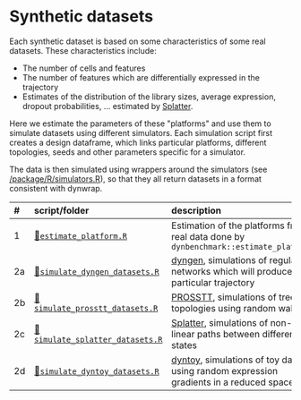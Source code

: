 
# Synthetic datasets

Each synthetic dataset is based on some characteristics of some real datasets. These characteristics include:

-   The number of cells and features
-   The number of features which are differentially expressed in the trajectory
-   Estimates of the distribution of the library sizes, average expression, dropout probabilities, ... estimated by [Splatter](https://github.com/Oshlack/splatter).

Here we estimate the parameters of these "platforms" and use them to simulate datasets using different simulators. Each simulation script first creates a design dataframe, which links particular platforms, different topologies, seeds and other parameters specific for a simulator.

The data is then simulated using wrappers around the simulators (see [/package/R/simulators.R](/package/R/simulators.R)), so that they all return datasets in a format consistent with dynwrap.

| \#  | script/folder                                                       | description                                                                                                                 |
|:----|:--------------------------------------------------------------------|:----------------------------------------------------------------------------------------------------------------------------|
| 1   | [📄`estimate_platform.R`](01-estimate_platform.R)                    | Estimation of the platforms from real data done by `dynbenchmark::estimate_platform`                                        |
| 2a  | [📄`simulate_dyngen_datasets.R`](02a-simulate_dyngen_datasets.R)     | [dyngen](https://github.com/dynverse/dyngen), simulations of regulatory networks which will produce a particular trajectory |
| 2b  | [📄`simulate_prosstt_datasets.R`](02b-simulate_prosstt_datasets.R)   | [PROSSTT](https://github.com/soedinglab/prosstt), simulations of tree topologies using random walks                         |
| 2c  | [📄`simulate_splatter_datasets.R`](02c-simulate_splatter_datasets.R) | [Splatter](https://github.com/Oshlack/splatter), simulations of non-linear paths between different states                   |
| 2d  | [📄`simulate_dyntoy_datasets.R`](02d-simulate_dyntoy_datasets.R)     | [dyntoy](https://github.com/dynverse/dyntoy), simulations of toy data using random expression gradients in a reduced space  |

